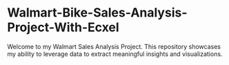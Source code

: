# Walmart-Bike-Sales-Analysis-Project-With-Ecxel
Welcome to my Walmart Sales Analysis Project. This repository showcases my ability to leverage data to extract meaningful insights and visualizations.
